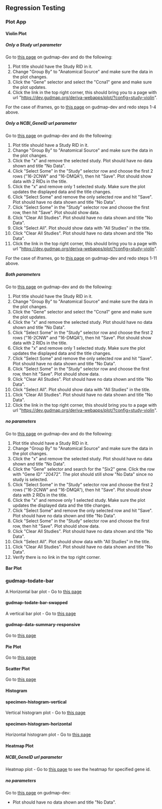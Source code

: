 ## Regression Testing

### Plot App

#### Violin Plot

##### Only a Study url parameter

Go to [this page](https://dev.gudmap.org/deriva-webapps/plot/?config=study-violin&Study=16-2CNW) on gudmap-dev and do the following:
 1. Plot title should have the Study RID in it.
 2. Change "Group By" to "Anatomical Source" and make sure the data in the plot changes.
 3. Click the "Gene" selector and select the "Ccna1" gene and make sure the plot updates.
 4. Click the link in the top right corner, this should bring you to a page with url "https://dev.gudmap.org/deriva-webapps/plot/?config=study-violin".

For the case of iframes, go to [this page](https://dev.gudmap.org/chaise/record/#2/RNASeq:Study/RID=16-2CNW) on gudmap-dev and redo steps 1-4 above.

##### Only a NCBI_GeneID url parameter

Go to [this page](https://dev.gudmap.org/deriva-webapps/plot/?config=study-violin&NCBI_GeneID=20472) on gudmap-dev and do the following:
 1. Plot title should have a Study RID in it.
 2. Change "Group By" to "Anatomical Source" and make sure the data in the plot changes.
 3. Click the "x" and remove the selected study. Plot should have no data shown and title "No Data".
 4. Click "Select Some" in the "Study" selector row and choose the first 2 rows ("16-2CNW" and "16-DMQA"), then hit "Save". Plot should show data with 2 RIDs in the title.
 5. Click the "x" and remove only 1 selected study. Make sure the plot updates the displayed data and the title changes.
 6. Click "Select Some" and remove the only selected row and hit "Save". Plot should have no data shown and title "No Data".
 7. Click "Select Some" in the "Study" selector row and choose the first row, then hit "Save". Plot should show data.
 8. Click "Clear All Studies". Plot should have no data shown and title "No Data".
 9. Click "Select All". Plot should show data with "All Studies" in the title.
 10. Click "Clear All Studies". Plot should have no data shown and title "No Data".
 11. Click the link in the top right corner, this should bring you to a page with url "https://dev.gudmap.org/deriva-webapps/plot/?config=study-violin".

For the case of iframes, go to [this page](https://dev.gudmap.org/chaise/record/#2/Common:Gene/RID=Q-4FTJ) on gudmap-dev and redo steps 1-11 above.

##### Both parameters

Go to [this page](https://dev.gudmap.org/deriva-webapps/plot/?config=study-violin&NCBI_GeneID=20472&Study=16-2CNW) on gudmap-dev and do the following:
 1. Plot title should have the Study RID in it.
 2. Change "Group By" to "Anatomical Source" and make sure the data in the plot changes.
 3. Click the "Gene" selector and select the "Ccna1" gene and make sure the plot updates.
 4. Click the "x" and remove the selected study. Plot should have no data shown and title "No Data".
 5. Click "Select Some" in the "Study" selector row and choose the first 2 rows ("16-2CNW" and "16-DMQA"), then hit "Save". Plot should show data with 2 RIDs in the title.
 6. Click the "x" and remove only 1 selected study. Make sure the plot updates the displayed data and the title changes.
 7. Click "Select Some" and remove the only selected row and hit "Save". Plot should have no data shown and title "No Data".
 8. Click "Select Some" in the "Study" selector row and choose the first row, then hit "Save". Plot should show data.
 9. Click "Clear All Studies". Plot should have no data shown and title "No Data".
 10. Click "Select All". Plot should show data with "All Studies" in the title.
 11. Click "Clear All Studies". Plot should have no data shown and title "No Data".
 12. Click the link in the top right corner, this should bring you to a page with url "https://dev.gudmap.org/deriva-webapps/plot/?config=study-violin".

##### no parameters

Go to [this page](https://dev.gudmap.org/deriva-webapps/plot/?config=study-violin) on gudmap-dev and do the following:
 1. Plot title should have a Study RID in it.
 2. Change "Group By" to "Anatomical Source" and make sure the data in the plot changes.
 3. Click the "x" and remove the selected study. Plot should have no data shown and title "No Data".
 4. Click the "Gene" selector and search for the "Six2" gene. Click the row with "Gene ID" "20472". The plot should still show "No Data" since no study is selected.
 5. Click "Select Some" in the "Study" selector row and choose the first 2 rows ("16-2CNW" and "16-DMQA"), then hit "Save". Plot should show data with 2 RIDs in the title.
 6. Click the "x" and remove only 1 selected study. Make sure the plot updates the displayed data and the title changes.
 7. Click "Select Some" and remove the only selected row and hit "Save". Plot should have no data shown and title "No Data".
 8. Click "Select Some" in the "Study" selector row and choose the first row, then hit "Save". Plot should show data.
 9. Click "Clear All Studies". Plot should have no data shown and title "No Data".
 10. Click "Select All". Plot should show data with "All Studies" in the title.
 11. Click "Clear All Studies". Plot should have no data shown and title "No Data".
 12. Verify there is no link in the top right corner.


#### Bar Plot
### gudmap-todate-bar
A Horizontal bar plot - Go to [this page](https://dev.gudmap.org/deriva-webapps/plot/?config=gudmap-todate-bar) 

#### gudmap-todate-bar-swapped
A vertical bar plot - Go to [this page](https://dev.gudmap.org/deriva-webapps/plot/?config=gudmap-todate-bar-swapped)

#### gudmap-data-summary-responsive
Go to [this page](https://dev.gudmap.org/deriva-webapps/plot/?config=gudmap-data-summary-responsive)

#### Pie Plot
Go to [this page](https://dev.gudmap.org/deriva-webapps/plot/?config=gudmap-todate-pie)

#### Scatter Plot
Go to [this page](https://dev.gudmap.org/deriva-webapps/plot/?config=specimen-scatterplot)

#### Histogram
#### specimen-histogram-vertical
Vertical histogram plot - Go to [this page](https://dev.gudmap.org/deriva-webapps/plot/?config=specimen-histogram-vertical)

#### specimen-histogram-horizontal
Horizontal histogram plot - Go to [this page](https://dev.gudmap.org/deriva-webapps/plot/?config=specimen-histogram-horizontal)

#### Heatmap Plot
##### NCBI_GeneID url parameter
Heatmap plot - Go to [this page](https://dev.gudmap.org/deriva-webapps/plot/?config=heatmap&NCBI_GeneID=12267) to see the heatmap for specified gene id.

##### no parameters

Go to [this page](https://dev.gudmap.org/deriva-webapps/plot/?config=heatmap) on gudmap-dev:
- Plot should have no data shown and title "No Data".